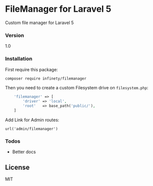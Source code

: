 # FileManager for Laravel 5 

Custom file manager for Laravel 5

### Version
1.0

### Installation

First require this package:

```sh
composer require infinety/filemanager
```

Then you need to create a custom Filesystem drive on `filesystem.php`:
```php
    'filemanager' => [
        'driver' => 'local',
        'root'   => base_path('public/'),
    ]
```


Add Link for Admin routes:

`url('admin/filemanager')`   


### Todos

 * Better docs

License
----

MIT


